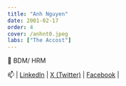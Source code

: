 ```yaml
---
title: "Anh Nguyen"
date: 2001-02-17
order: 4
cover: /anhnt0.jpeg
labs: ["The Accost"]
---
```


🔭 BDM/ HRM


📫 | [LinkedIn]() | [X (Twitter)]() | [Facebook](https://www.facebook.com/julieforw7) |
